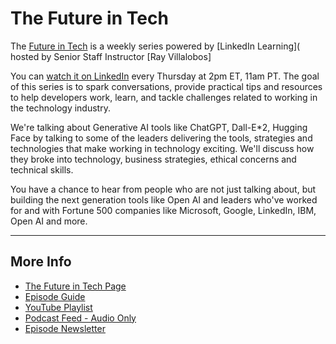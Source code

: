# The Future in Tech


The [Future in Tech](https://go.raybo.org/tfit) is a weekly series powered by [LinkedIn Learning]( hosted by Senior Staff Instructor [Ray Villalobos] 

You can [watch it on LinkedIn](https://go.raybo.org/tfit-episodes) every Thursday at 2pm ET, 11am PT. The goal of this series is to spark conversations, provide practical tips and resources to help developers work, learn, and tackle challenges related to working in the technology industry.

We're talking about Generative AI tools like ChatGPT, Dall-E*2, Hugging Face by talking to some of the leaders delivering the tools, strategies and technologies that make working in technology exciting. We'll discuss how they broke into technology, business strategies, ethical concerns and technical skills.

You have a chance to hear from people who are not just talking about, but building the next generation tools like Open AI and leaders who've worked for and with Fortune 500 companies like Microsoft, Google, LinkedIn,  IBM,  Open AI and more.

---
## More Info
- [The Future in Tech Page](https://go.raybo.org/tfit)
- [Episode Guide](https://go.raybo.org/tfit-episodes)
- [YouTube Playlist](https://go.raybo.org/tfit-youtube)
- [Podcast Feed - Audio Only](https://go.raybo.org/tfit-feed-audio)
- [Episode Newsletter](https://go.raybo.org/tfit-newsletter)
